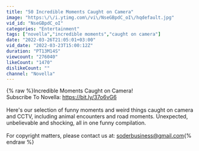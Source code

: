 ```yaml
---
title: "50 Incredible Moments Caught on Camera"
image: "https:\/\/i.ytimg.com\/vi\/NseGBpdC_oI\/hqdefault.jpg"
vid_id: "NseGBpdC_oI"
categories: "Entertainment"
tags: ["novella","incredible moments","caught on camera"]
date: "2022-03-26T21:05:01+03:00"
vid_date: "2022-03-23T15:00:12Z"
duration: "PT13M14S"
viewcount: "276040"
likeCount: "1470"
dislikeCount: ""
channel: "Novella"
---
```

{% raw %}Incredible Moments Caught on Camera!<br />Subscribe To Novella: <a rel="nofollow" target="blank" href="https://bit.ly/37o6vG6">https://bit.ly/37o6vG6</a><br /><br />Here's our selection of funny moments and weird things caught on camera and CCTV, including animal encounters and road moments. Unexpected, unbelievable and shocking, all in one funny compilation. <br /><br />For copyright matters, please contact us at: soderbusiness@gmail.com{% endraw %}
